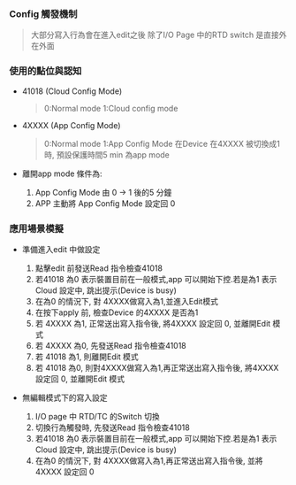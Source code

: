 ### Config 觸發機制

> 大部分寫入行為會在進入edit之後
> 除了I/O Page 中的RTD switch 是直接外在外面
> 

### 使用的點位與認知
- 41018 (Cloud Config Mode)
  > 0:Normal mode
  > 1:Cloud config mode
  > 

- 4XXXX (App Config Mode)
  > 0:Normal mode
  > 1:App Config Mode
  > 在Device 在4XXXX 被切換成1時, 預設保護時間5 min 為app mode
  >  
- 離開app mode 條件為:
   1.  App Config Mode 由 0 -> 1 後的5 分鐘
   2.  APP 主動將 App Config Mode 設定回 0

### 應用場景模擬
- 準備進入edit 中做設定
  1. 點擊edit 前發送Read 指令檢查41018 
  2. 若41018 為0 表示裝置目前在一般模式,app 可以開始下控.若是為1 表示Cloud 設定中, 跳出提示(Device is busy)
  3. 在為0 的情況下, 對 4XXXX做寫入為1,並進入Edit模式
  4. 在按下apply 前, 檢查Device 的4XXXX 是否為1
  5. 若 4XXXX 為1, 正常送出寫入指令後, 將4XXXX 設定回 0, 並離開Edit 模式
  6. 若 4XXXX 為0, 先發送Read 指令檢查41018 
  7. 若 41018 為1, 則離開Edit 模式
  8. 若 41018 為0, 則對4XXXX做寫入為1,再正常送出寫入指令後, 將4XXXX 設定回 0, 並離開Edit 模式

- 無編輯模式下的寫入設定
  1. I/O page 中 RTD/TC 的Switch 切換
  2. 切換行為觸發時, 先發送Read 指令檢查41018
  3. 若41018 為0 表示裝置目前在一般模式,app 可以開始下控.若是為1 表示Cloud 設定中, 跳出提示(Device is busy)
  4. 在為0 的情況下, 對 4XXXX做寫入為1,再正常送出寫入指令後, 並將4XXXX 設定回 0


  
